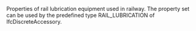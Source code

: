 Properties of rail lubrication equipment used in railway. The property set can be used by the predefined type RAIL_LUBRICATION of IfcDiscreteAccessory.
